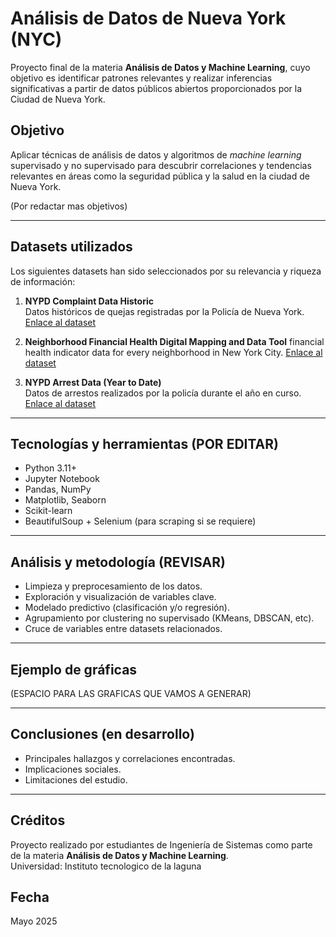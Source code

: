 # Análisis de Datos de Nueva York (NYC)

Proyecto final de la materia **Análisis de Datos y Machine Learning**, cuyo objetivo es identificar patrones relevantes y realizar inferencias significativas a partir de datos públicos abiertos proporcionados por la Ciudad de Nueva York.

## Objetivo

Aplicar técnicas de análisis de datos y algoritmos de *machine learning* supervisado y no supervisado para descubrir correlaciones y tendencias relevantes en áreas como la seguridad pública y la salud en la ciudad de Nueva York.

(Por redactar mas objetivos)

---

## Datasets utilizados

Los siguientes datasets han sido seleccionados por su relevancia y riqueza de información:

1. **NYPD Complaint Data Historic**  
   Datos históricos de quejas registradas por la Policía de Nueva York.  
    [Enlace al dataset](https://data.cityofnewyork.us/Public-Safety/NYPD-Complaint-Data-Historic/qgea-i56i/about_data)

2. **Neighborhood Financial Health Digital Mapping and Data Tool**
financial health indicator data for every neighborhood in New York City.
[Enlace al dataset](https://data.cityofnewyork.us/Business/Neighborhood-Financial-Health-Digital-Mapping-and-/r3dx-pew9/about_data)

4. **NYPD Arrest Data (Year to Date)**  
   Datos de arrestos realizados por la policía durante el año en curso.  
    [Enlace al dataset](https://data.cityofnewyork.us/Public-Safety/NYPD-Arrest-Data-Year-to-Date-/uip8-fykc/about_data)

---

##  Tecnologías y herramientas (POR EDITAR)

- Python 3.11+
- Jupyter Notebook
- Pandas, NumPy
- Matplotlib, Seaborn
- Scikit-learn
- BeautifulSoup + Selenium (para scraping si se requiere)

---

## Análisis y metodología (REVISAR)

- Limpieza y preprocesamiento de los datos.
- Exploración y visualización de variables clave.
- Modelado predictivo (clasificación y/o regresión).
- Agrupamiento por clustering no supervisado (KMeans, DBSCAN, etc).
- Cruce de variables entre datasets relacionados.

---

## Ejemplo de gráficas

(ESPACIO PARA LAS GRAFICAS QUE VAMOS A GENERAR)

---

##  Conclusiones (en desarrollo)

- Principales hallazgos y correlaciones encontradas.
- Implicaciones sociales.
- Limitaciones del estudio.

---

##  Créditos

Proyecto realizado por estudiantes de Ingeniería de Sistemas como parte de la materia **Análisis de Datos y Machine Learning**.  
Universidad: Instituto tecnologico de la laguna

## Fecha

Mayo 2025
